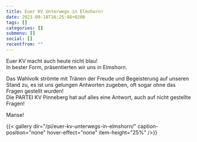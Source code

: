 ```yaml
---
title: Euer KV Unterwegs in Elmshorn!
date: 2021-09-18T16:25:48+0200
tags: []
categories: []
submenu: []
social: []
recentfrom: ""
---
```

Euer KV macht auch heute nicht blau!  
In bester Form, präsentierten wir uns in Elmshorn.

Das Wahlvolk strömte mit Tränen der Freude und Begeisterung auf unseren Stand zu, es ist uns gelungen Antworten zugeben, oft sogar ohne das Fragen gestellt wurden!  
Die PARTEI KV Pinneberg hat auf alles eine Antwort, auch auf nicht gestellte Fragen!

Manse!

{{< gallery dir="/pi/euer-kv-unterwegs-in-elmshorn/" caption-position="none" hover-effect="none" item-height="25%" />}}
